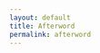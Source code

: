```yaml
---
layout: default
title: Afterword
permalink: afterword
---
```

<!-- Add an essay or interpretive material below this line,
using HTML or markdown.  Do not modify this file above this line -->
